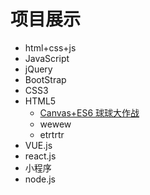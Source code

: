 # 项目展示

- html+css+js
- JavaScript
- jQuery
- BootStrap
- CSS3
- HTML5
  - [Canvas+ES6 球球大作战](http://gzacyl.github.io/demo)
  - wewew
  - etrtrtr
- VUE.js
- react.js
- 小程序
- node.js